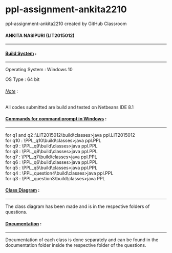 # ppl-assignment-ankita2210
ppl-assignment-ankita2210 created by GitHub Classroom
<h4>ANKITA NASIPURI (LIT2015012)</h4>
<hr>

<h4><u>Build System</u> :</h4>
<hr>
Operating System : Windows 10 <p>
OS Type : 64 bit<p>
<h6><u>Note</u> :</h6> All codes submitted are build and tested on Netbeans IDE 8.1<p>

<h4><u>Commands for command prompt in Windows</u> :</h4>
<hr>
for q1 and q2 :\LIT2015012\build\classes>java ppl.LIT2015012<br/>
for q10 : \PPL_q10\build\classes>java ppl.PPL<br/>
for q9 :  \PPL_q9\build\classes>java ppl.PPL<br/>
for q8 :  \PPL_q8\build\classes>java ppl.PPL<br/>
for q7 :  \PPL_q7\build\classes>java ppl.PPL<br/>
for q6 :  \PPL_q6\build\classes>java ppl.PPL<br/>
for q5 :  \PPL_q5\build\classes>java ppl.PPL<br/>
for q4 :  \PPL_question4\build\classes>java ppl.PPL<br/>
for q3 :  \PPL_question3\build\classes>java PPL<br/>
<p>



<h4><u>Class Diagram</u> :</h4>
<hr>
The class diagram has been made and is in the respective folders of questions.

<h4><u>Documentation</u> :</h4>
<hr>
Documentation of each class is done separately and can be found in the documentation folder inside the respective folder of the questions.
